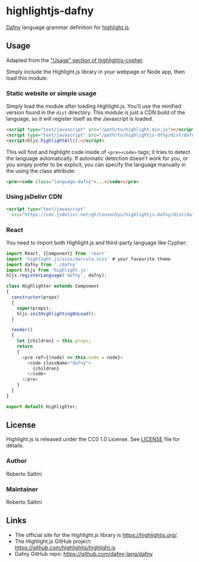 # highlightjs-dafny

[Dafny](https://github.com/dafny-lang/dafny) language grammar definition for [highlight.js](https://highlightjs.org/).

## Usage
Adapted from the ["Usage" section of highlightjs-cypher](https://github.com/highlightjs/highlightjs-cypher#usage).


Simply include the Highlight.js library in your webpage or Node app, then load this module.

### Static website or simple usage

Simply load the module after loading Highlight.js. You'll use the minified version found in the `dist` directory. This module is just a CDN build of the language, so it will register itself as the Javascript is loaded.

```html
<script type="text/javascript" src="/path/to/highlight.min.js"></script>
<script type="text/javascript" src="/path/to/highlightjs-dfny/dist/dafny.min.js"></script>
<script>hljs.highlightAll();</script>
```

This will find and highlight code inside of `<pre><code>` tags; it tries to detect the language automatically. If automatic detection doesn’t work for you, or you simply prefer to be explicit, you can specify the language manually in the using the class attribute:

```html
<pre><code class="language-dafny">...</code></pre>
```

### Using jsDelivr CDN

```html
<script type="text/javascript"
  src="https://cdn.jsdelivr.net/gh/ConsenSys/highlightjs-dafny/dist/dafny.min.js"></script>
```

<!-- - More info: <https://unpkg.com>

### With Node or another build system

If you're using Node / Webpack / Rollup / Browserify, etc, simply require the language module, then register it with Highlight.js.

```javascript
var hljs = require('highlightjs');
var hljsDafny = require('highlightjs-dafny');

hljs.registerLanguage("dafny", hljsDafny);
hljs.initHighlightingOnLoad();
``` -->

### React

You need to import both Highlight.js and third-party language like Cypher:

```js
import React, {Component} from 'react'
import 'highlight.js/scss/darcula.scss' # your favourite theme
import dafny from './dafny'
import hljs from 'highlight.js'
hljs.registerLanguage('dafny', dafny);

class Highlighter extends Component
{
  constructor(props)
  {
    super(props);
    hljs.initHighlightingOnLoad();
  }

  render()
  {
    let {children} = this.props;
    return
    {
      <pre ref={(node) => this.node = node}>
        <code className="dafny">
          {children}
        </code>
      </pre>
    }
  }
}

export default Highlighter;
```

## License

Highlight.js is released under the CC0 1.0 License. See [LICENSE][1] file
for details.

### Author

Roberto Saltini

### Maintainer

Roberto Saltini

## Links

- The official site for the Highlight.js library is <https://highlightjs.org/>.
- The Highlight.js GitHub project: <https://github.com/highlightjs/highlight.js>
- Dafny GitHub repo: <https://github.com/dafny-lang/dafny>

[1]: https://github.com/highlightjs/highlightjs-cypher/blob/master/LICENSE